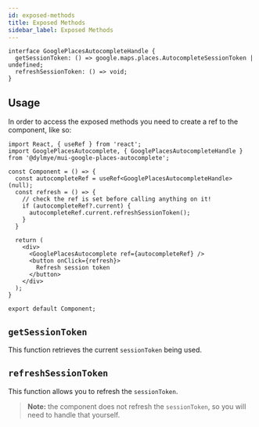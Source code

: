 ```yaml
---
id: exposed-methods
title: Exposed Methods
sidebar_label: Exposed Methods
---
```


```tsx
interface GooglePlacesAutocompleteHandle {
  getSessionToken: () => google.maps.places.AutocompleteSessionToken | undefined;
  refreshSessionToken: () => void;
}
```

## Usage

In order to access the exposed methods you need to create a ref to the component, like so:

```tsx
import React, { useRef } from 'react';
import GooglePlacesAutocomplete, { GooglePlacesAutocompleteHandle } from '@dylmye/mui-google-places-autocomplete';

const Component = () => {
  const autocompleteRef = useRef<GooglePlacesAutocompleteHandle>(null);
  const refresh = () => {
    // check the ref is set before calling anything on it!
    if (autocompleteRef?.current) {
      autocompleteRef.current.refreshSessionToken();
    }
  }

  return (
    <div>
      <GooglePlacesAutocomplete ref={autocompleteRef} />
      <button onClick={refresh}>
        Refresh session token
      </button>
    </div>
  );
}

export default Component;
```

## `getSessionToken`

This function retrieves the current `sessionToken` being used.


## `refreshSessionToken`

This function allows you to refresh the `sessionToken`.


> **Note:** the component does not refresh the `sessionToken`, so you will need to handle that yourself.
